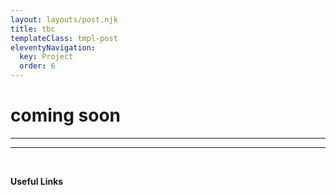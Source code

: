 ```yaml
---
layout: layouts/post.njk
title: tbc
templateClass: tmpl-post
eleventyNavigation:
  key: Project
  order: 6
---
```


# coming soon

---

<!-- *Soil chromatography is a photographic process that transforms a soil sample into an image showing its component organic matter.*  -->
---
<br/>

**Useful Links**

<!-- [Ragmans](http://www.ragmans.co.uk/learn_with_us/our_approach_at_ragmans/tools_and_techniques/chromatography/)
[Sustainable Soils](https://sustainablesoils.org/soil-events-calendar/2020/10/4/soil-chromatography-workshop)
[Hannah Fletcher](https://www.hannahfletcher.com/)
[Land Art Agency Workshop](http://landartagency.com/workshops/) -->
